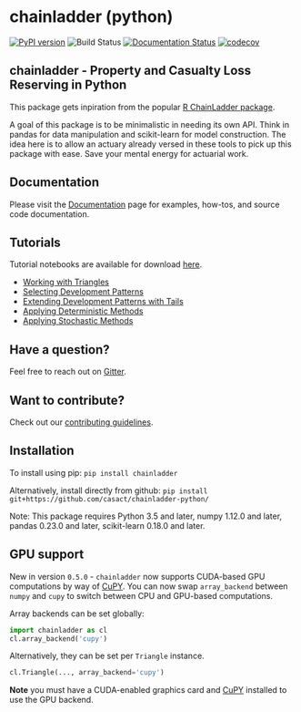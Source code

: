 # chainladder (python)
[![PyPI version](https://badge.fury.io/py/chainladder.svg)](https://badge.fury.io/py/chainladder)
![Build Status](https://github.com/casact/chainladder-python/workflows/Unit%20Tests/badge.svg)
[![Documentation Status](https://readthedocs.org/projects/chainladder-python/badge/?version=latest)](http://chainladder-python.readthedocs.io/en/latest/?badge=latest)
[![codecov](https://codecov.io/gh/jbogaardt/chainladder-python/branch/master/graph/badge.svg)](https://codecov.io/gh/jbogaardt/chainladder-python)

## chainladder - Property and Casualty Loss Reserving in Python
This package gets inpiration from the popular [R ChainLadder package](https://github.com/mages/ChainLadder).

A goal of this package is to be minimalistic in needing its own API.
Think in pandas for data manipulation and scikit-learn for model construction. The idea here is to allow an actuary already versed in these tools to pick up this package with ease. Save your mental energy for actuarial work.


## Documentation
Please visit the [Documentation](https://chainladder-python.readthedocs.io/en/latest/) page for examples, how-tos, and source
code documentation.

## Tutorials
Tutorial notebooks are available for download [here](https://github.com/casact/chainladder-python/tree/master/docs/tutorials).
* [Working with Triangles](https://chainladder-python.readthedocs.io/en/latest/tutorials/triangle-tutorial.html)
* [Selecting Development Patterns](https://chainladder-python.readthedocs.io/en/latest/tutorials/development-tutorial.html)
* [Extending Development Patterns with Tails](https://chainladder-python.readthedocs.io/en/latest/tutorials/tail-tutorial.html)
* [Applying Deterministic Methods](https://chainladder-python.readthedocs.io/en/latest/tutorials/deterministic-tutorial.html)
* [Applying Stochastic Methods](https://chainladder-python.readthedocs.io/en/latest/tutorials/stochastic-tutorial.html)

## Have a question?
Feel free to reach out on [Gitter](https://gitter.im/chainladder-python/community).

## Want to contribute?
Check out our [contributing guidelines](https://github.com/casact/chainladder-python/blob/master/CONTRIBUTING.md).

## Installation
To install using pip:
`pip install chainladder`

Alternatively, install directly from github:
`pip install git+https://github.com/casact/chainladder-python/`

Note: This package requires Python 3.5 and later, numpy 1.12.0 and later,
pandas 0.23.0 and later, scikit-learn 0.18.0 and later.

## GPU support
New in version `0.5.0` - `chainladder` now supports CUDA-based GPU computations by way of [CuPY](https://github.com/cupy/cupy).  You can now swap `array_backend` between `numpy` and `cupy` to switch between CPU and GPU-based computations.

Array backends can be set globally:
```python
import chainladder as cl
cl.array_backend('cupy')
```
Alternatively, they can be set per `Triangle` instance.
```python
cl.Triangle(..., array_backend='cupy')
```
**Note** you must have a CUDA-enabled graphics card and [CuPY](https://github.com/cupy/cupy) installed to use the GPU backend.
